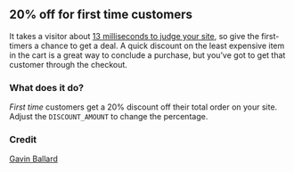## 20% off for first time customers

It takes a visitor about [13 milliseconds to judge your site](https://www.shopify.com/enterprise/the-psychology-of-hero-images-how-to-hook-shoppers-tell-your-story-in-50-milliseconds-or-less), so give the first-timers a chance to get a deal. A quick discount on the least expensive item in the cart is a great way to conclude a purchase, but you’ve got to get that customer through the checkout.

### What does it do?

*First time* customers get a 20% discount off their total order on your site. Adjust the `DISCOUNT_AMOUNT` to change the percentage.

### Credit

[Gavin Ballard](https://gist.github.com/gavinballard/498f24163765bfb3530d8a187946c734)
